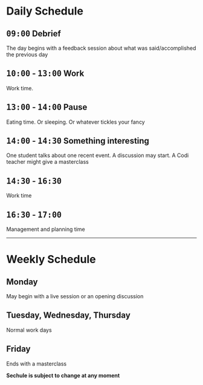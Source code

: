# Daily Schedule

## <kbd>09:00</kbd> Debrief

The day begins with a feedback session about what was said/accomplished the  previous day

## <kbd>10:00</kbd> - <kbd>13:00</kbd> Work

Work time.

## <kbd>13:00</kbd> - <kbd>14:00</kbd> Pause

Eating time. Or sleeping. Or whatever tickles your fancy

## <kbd>14:00</kbd> - <kbd>14:30</kbd> Something interesting

One student talks about one recent event. A discussion may start. A Codi teacher might give a masterclass

## <kbd>14:30</kbd> - <kbd>16:30</kbd> 

Work time

## <kbd>16:30</kbd> - <kbd>17:00</kbd> 

Management and planning time

--------------------------------------

# Weekly Schedule

## Monday

May begin with a live session or an opening discussion

## Tuesday, Wednesday, Thursday

Normal work days 

## Friday

Ends with a masterclass


**Sechule is subject to change at any moment**